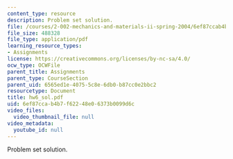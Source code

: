 ```yaml
---
content_type: resource
description: Problem set solution.
file: /courses/2-002-mechanics-and-materials-ii-spring-2004/6ef87ccab4b7f62248e06373b0099d6c_hw6_sol.pdf
file_size: 488328
file_type: application/pdf
learning_resource_types:
- Assignments
license: https://creativecommons.org/licenses/by-nc-sa/4.0/
ocw_type: OCWFile
parent_title: Assignments
parent_type: CourseSection
parent_uid: 6565ed1e-4075-5c8e-6db0-b87cc0e2bbc2
resourcetype: Document
title: hw6_sol.pdf
uid: 6ef87cca-b4b7-f622-48e0-6373b0099d6c
video_files:
  video_thumbnail_file: null
video_metadata:
  youtube_id: null
---
```

Problem set solution.